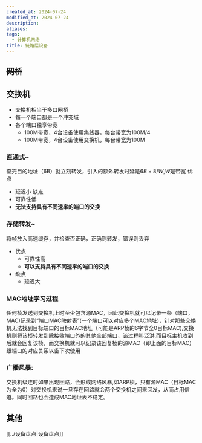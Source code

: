 ```yaml
---
created_at: 2024-07-24
modified_at: 2024-07-24
description: 
aliases: 
tags:
  - 计算机网络
title: 链路层设备
---
```

## <span style="text-decoration-line: line-through;">网桥</span>
## 交换机
- 交换机相当于多口网桥
- 每一个端口都是一个冲突域
- 各个端口独享带宽
	- 100M带宽，4台设备使用集线器，每台带宽为100M/4
	- 100M带宽，4台设备使用交换机，每台带宽为100M
### 直通式~
查完目的地址（6B）就立刻转发，引入的额外转发时延是$6B \times 8 / W$,$W$是带宽
优点
- 延迟小
缺点
- 可靠性低
- **无法支持具有不同速率的端口的交换**
### 存储转发~
将帧放入高速缓存，并检查否正确，正确则转发，错误则丢弃
- 优点
    - 可靠性高
    - **可以支持具有不同速率的端口的交换**
- 缺点
    - 延迟大
### MAC地址学习过程
任何桢发送到交换机上时至少包含源MAC，因此交换机就可以记录一条（端口，MAC)记录到“端口MAC映射表”(一个端口可以对应多个MAC地址)，针对那些交换机无法找到目标端口的目标MAC地址（可能是ARP桢的6字节全0目标MAC),交换机则将该桢转发到除接收端口外的其他全部端口，该过程叫泛洪,而目标主机收到后就会回复该桢，而交换机就可以记录该回复桢的源MAC（即上面的目标MAC）跟端口的对应关系以备下次使用

### 广播风暴:
交换机级连时如果出现回路，会形成网络风暴,如ARP桢，只有源MAC（目标MAC为全为0）对交换机来说一旦存在回路就会两个交换机之间来回发，从而占用信道。同时回路也会造成MAC地址表不稳定。
## 其他 
[[../设备盘点|设备盘点]]

